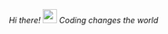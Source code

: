 <div align="center">
   <i>Hi there! <img src="https://media.giphy.com/media/hvRJCLFzcasrR4ia7z/giphy.gif" width="25px">
   Coding changes the world</i>
</div>
<!--
**AlphaYu/alphayu** is a ✨ _special_ ✨ repository because its `README.md` (this file) appears on your GitHub profile.

Here are some ideas to get you started:

- 🔭 I’m currently working on ...
- 🌱 I’m currently learning ...
- 👯 I’m looking to collaborate on ...
- 🤔 I’m looking for help with ...
- 💬 Ask me about ...
- 📫 How to reach me: ...
- 😄 Pronouns: ...
- ⚡ Fun fact: ...
-->
